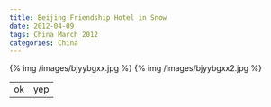 ```yaml
---
title: Beijing Friendship Hotel in Snow
date: 2012-04-09
tags: China March 2012
categories: China
---
```

{% img /images/bjyybgxx.jpg %}
{% img /images/bjyybgxx2.jpg %}

<table>
<tr>
<td>ok</td>
<td>yep</td>
</table>
